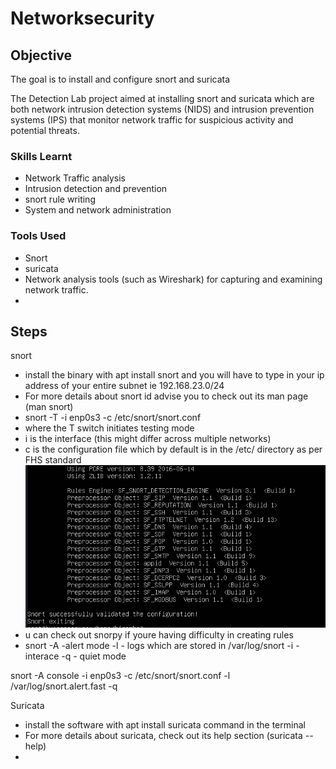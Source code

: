 # Networksecurity

## Objective
The goal is to install and configure snort and suricata

The Detection Lab project aimed at installing snort and suricata which are both network intrusion detection systems (NIDS) and intrusion prevention systems (IPS) that monitor network traffic for suspicious activity and potential threats.

### Skills Learnt
- Network Traffic analysis
- Intrusion detection and prevention
- snort rule writing
- System and network administration


### Tools Used
- Snort
- suricata
- Network analysis tools (such as Wireshark) for capturing and examining network traffic.
- 

## Steps
snort
- install the binary with apt install snort and you will have to type in your ip address of your entire subnet ie 192.168.23.0/24
- For more details about snort id advise you to check out its man page (man snort)
- snort -T -i enp0s3 -c /etc/snort/snort.conf
-  where the T switch initiates testing mode
-  i is the interface (this might differ across multiple networks)
-  c is the configuration file which by default is in the /etc/ directory as per FHS standard
  <br>  <img src="https://github.com/collinsbigomba/Networksecurity/blob/main/images/snort.png" /></br>
- u can check out snorpy if youre having difficulty in creating rules
- snort -A -alert mode
        -l - logs which are stored in /var/log/snort
        -i - interace
        -q - quiet mode

snort -A console -i enp0s3 -c /etc/snort/snort.conf -l /var/log/snort.alert.fast -q
  

Suricata
- install the software with apt install suricata command in the terminal
- For more details about suricata, check out its help section (suricata --help)
- 


